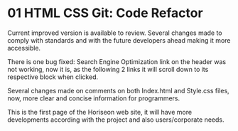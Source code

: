 # 01 HTML CSS Git: Code Refactor

Current improved version is available to review. Several changes made to
comply with standards and with the future developers ahead making it
more accessible.

There is one bug fixed: Search Engine Optimization link on the header was not
working, now it is, as the following 2 links it will scroll down to its respective block when clicked.

Several changes made on comments on both Index.html and Style.css files, now,
more clear and concise information for programmers.

This is the first page of the Horiseon web site, it will have more developments
according with the project and also users/corporate needs.
